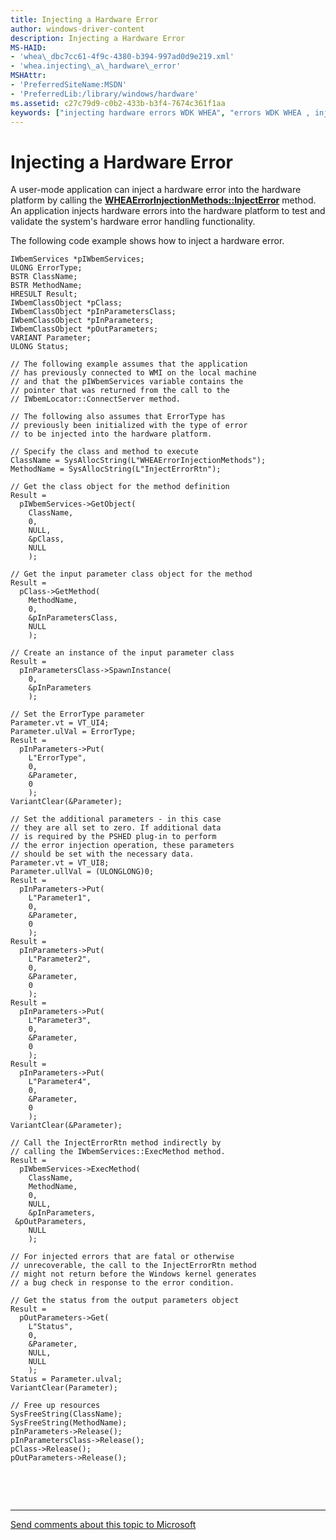```yaml
---
title: Injecting a Hardware Error
author: windows-driver-content
description: Injecting a Hardware Error
MS-HAID:
- 'whea\_dbc7cc61-4f9c-4380-b394-997ad0d9e219.xml'
- 'whea.injecting\_a\_hardware\_error'
MSHAttr:
- 'PreferredSiteName:MSDN'
- 'PreferredLib:/library/windows/hardware'
ms.assetid: c27c79d9-c0b2-433b-b3f4-7674c361f1aa
keywords: ["injecting hardware errors WDK WHEA", "errors WDK WHEA , injecting, WHEA WDK , injecting", "Windows Hardware Error Architecture WDK , injecting"]
---
```


# Injecting a Hardware Error


A user-mode application can inject a hardware error into the hardware platform by calling the [**WHEAErrorInjectionMethods::InjectError**](https://msdn.microsoft.com/library/windows/hardware/ff559518) method. An application injects hardware errors into the hardware platform to test and validate the system's hardware error handling functionality.

The following code example shows how to inject a hardware error.

```
IWbemServices *pIWbemServices;
ULONG ErrorType;
BSTR ClassName;
BSTR MethodName;
HRESULT Result;
IWbemClassObject *pClass;
IWbemClassObject *pInParametersClass;
IWbemClassObject *pInParameters;
IWbemClassObject *pOutParameters;
VARIANT Parameter;
ULONG Status;

// The following example assumes that the application
// has previously connected to WMI on the local machine
// and that the pIWbemServices variable contains the
// pointer that was returned from the call to the
// IWbemLocator::ConnectServer method.

// The following also assumes that ErrorType has
// previously been initialized with the type of error
// to be injected into the hardware platform.

// Specify the class and method to execute
ClassName = SysAllocString(L"WHEAErrorInjectionMethods");
MethodName = SysAllocString(L"InjectErrorRtn");

// Get the class object for the method definition
Result =
  pIWbemServices->GetObject(
    ClassName,
    0,
    NULL,
    &pClass,
    NULL
    );

// Get the input parameter class object for the method
Result =
  pClass->GetMethod(
    MethodName,
    0,
    &pInParametersClass,
    NULL
    );

// Create an instance of the input parameter class
Result =
  pInParametersClass->SpawnInstance(
    0,
    &pInParameters
    );

// Set the ErrorType parameter
Parameter.vt = VT_UI4;
Parameter.ulVal = ErrorType;
Result =
  pInParameters->Put(
    L"ErrorType",
    0,
    &Parameter,
    0
    );
VariantClear(&Parameter);

// Set the additional parameters - in this case
// they are all set to zero. If additional data
// is required by the PSHED plug-in to perform
// the error injection operation, these parameters
// should be set with the necessary data.
Parameter.vt = VT_UI8;
Parameter.ullVal = (ULONGLONG)0;
Result =
  pInParameters->Put(
    L"Parameter1",
    0,
    &Parameter,
    0
    );
Result =
  pInParameters->Put(
    L"Parameter2",
    0,
    &Parameter,
    0
    );
Result =
  pInParameters->Put(
    L"Parameter3",
    0,
    &Parameter,
    0
    );
Result =
  pInParameters->Put(
    L"Parameter4",
    0,
    &Parameter,
    0
    );
VariantClear(&Parameter);

// Call the InjectErrorRtn method indirectly by
// calling the IWbemServices::ExecMethod method.
Result =
  pIWbemServices->ExecMethod(
    ClassName,
    MethodName,
    0,
    NULL,
    &pInParameters,
 &pOutParameters,
    NULL
    );

// For injected errors that are fatal or otherwise
// unrecoverable, the call to the InjectErrorRtn method
// might not return before the Windows kernel generates
// a bug check in response to the error condition.

// Get the status from the output parameters object
Result =
  pOutParameters->Get(
    L"Status",
    0,
    &Parameter,
    NULL,
    NULL
    );
Status = Parameter.ulval;
VariantClear(Parameter);

// Free up resources
SysFreeString(ClassName);
SysFreeString(MethodName);
pInParameters->Release();
pInParametersClass->Release();
pClass->Release();
pOutParameters->Release();
```

 

 


--------------------
[Send comments about this topic to Microsoft](mailto:wsddocfb@microsoft.com?subject=Documentation%20feedback%20%5Bwhea\whea%5D:%20Injecting%20a%20Hardware%20Error%20%20RELEASE:%20%289/14/2016%29&body=%0A%0APRIVACY%20STATEMENT%0A%0AWe%20use%20your%20feedback%20to%20improve%20the%20documentation.%20We%20don't%20use%20your%20email%20address%20for%20any%20other%20purpose,%20and%20we'll%20remove%20your%20email%20address%20from%20our%20system%20after%20the%20issue%20that%20you're%20reporting%20is%20fixed.%20While%20we're%20working%20to%20fix%20this%20issue,%20we%20might%20send%20you%20an%20email%20message%20to%20ask%20for%20more%20info.%20Later,%20we%20might%20also%20send%20you%20an%20email%20message%20to%20let%20you%20know%20that%20we've%20addressed%20your%20feedback.%0A%0AFor%20more%20info%20about%20Microsoft's%20privacy%20policy,%20see%20http://privacy.microsoft.com/default.aspx. "Send comments about this topic to Microsoft")


